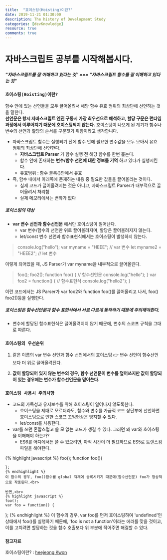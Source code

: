 ```yaml
---
title:  "호이스팅(Hoisting)이란?"
date: 2019-11-21 01:30:00
description: The history of Development Study
categories: [devKnowledge]
resource: true
comments: true
---
```

# 자바스크립트 공부를 시작해봅시다.
##### "자바스크립트를 잘 이해하고 있다는 것" === "자바스크립트 함수를 잘 이해하고 있다는 것"

### `호이스팅(Hoisting)이란?`
함수 안에 있는 선언들을 모두 끌어올려서 해당 함수 유효 범위의 최상단에 선언하는 것을 말한다. <br>
**선언문은 항시 자바스크립트 엔진 구동시 가장 최우선으로 해석하고, 할당 구문은 런타임 과정에서 이루어지기 때문에 호이스팅되지 않는다.**
호이스팅이 나오게 된 계기가 함수나 변수의 선언과 할당의 순서를 구분짓기 위함이라고 생각합니다. <br>

- 자바스크립트 함수는 실행되기 전에 함수 안에 필요한 변수값을 모두 모아서 유효 범위의 최상단에 선언한다.
  - **자바스크립트 Parser** 가 함수 실행 전 해당 함수를 한번 훑는다.
  - 함수 안에 존재하는 **변수/함수 선언에 대한 정보를 기억** 하고 있다가 실행시킨다.
  - 유효범위 : 함수 블록{}안에서 유효
- 즉, 함수 내에서 아래쪽에 존재하는 내용 중 필요한 값들을 끌어올리는 것이다.
  - 실제 코드가 끌어올려지는 것은 아니고, 자바스크립트 Parser가 내부적으로 끌어올려서 처리함
  - 실제 메모리에서는 변화가 없다

##### 호이스팅의 대상
- **var 변수 선언과 함수선언문** 에서만 호이스팅이 일어난다.
  - var 변수/함수의 선언만 위로 끌어올려지며, 할당은 끌어올려지지 않는다.
  - let/const 변수 선언과 함수표현식에서는 호이스팅이 발생하지 않는다.

> console.log("hello");
  var myname = "HEEE"; // var 변수
  let myname2 = "HEEE2"; // let 변수

이렇게 되어있을 때, JS Parser가 var myname을 내부적으로 끌어올린다.<br>

> foo();
  foo2();
  function foo() { // 함수선언문
          console.log("hello");
  }
  var foo2 = function() { // 함수표현식
          console.log("hello2");
  }

이런 코드에서는 JS Parser가 var foo2와 function foo()를 끌어올리고 나서, foo() foo2()등을 실행한다.<br>

##### 호이스팅은 함수선언문과 함수 표현식에서 서로 다르게 동작하기 때문에 주의해야한다.
  - 변수에 할당된 함수표현식은 끌어올려지지 않기 때문에, 변수의 스코프 규칙을 그대로 따른다.

### `호이스팅의 우선순위`
1. 같은 이름의 var 변수 선언과 함수 선언에서의 호이스팅
  👉 변수 선언이 함수선언보다 더 위로 끌어올려진다.<br>

2. **값이 할당되어 있지 않는 변수의 경우, 함수 선언문이 변수를 덮어쓰지만 값이 할당되어 있는 경우에는 변수가 함수선언문을 덮어쓴다.**

### `호이스팅 사용시 주의사항`
- 코드의 가독성과 유지보수를 위해 호이스팅이 일어나지 않도록한다.
  - 호이스팅을 제대로 모르더라도, 함수와 변수를 가급적 코드 상단부에 선언하면 호이스팅으로 인한 스코프 꼬임현상은 방지할 수 있다.
  - let/const를 사용한다.
- var를 쓰면 혼랍스럽고 쓸 모 없는 코드가 생길 수 있다. 그러면 왜 var와 호이스팅을 이해해야 하는가?
  - ES6를 어디에서든 쓸 수 있으려면, 아직 시간이 더 필요하므로 ES5로 트랜스컴파일을 해야한다.

{% highlight javascript %}
foo();
function foo(){
  ~~~
};
{% endhighlight %}
이 함수의 경우, foo()함수를 global 객체에 등록시키기 때문에(함수선언문) foo가 정상적으로 작동된다.<br>

반면,<br>
{% highlight javascript %}
foo();
var foo = function() {
  ~~~
};
{% endhighlight %}
이 함수의 경우, var foo를 먼저 호이스팅하여 'undefined'인 상태에서 foo()를 실행하기 때문에, 'foo is not a function'이라는 에러를 맞을 것이고, 이를 고치려면 할당하는 것을 함수 호출보다 위 부분에 적어주면 해결할 수 있다.<br>

### `참고자료`
호이스팅이란? : [heejeong Kwon](https://gmlwjd9405.github.io/2019/04/22/javascript-hoisting.html)<br>
